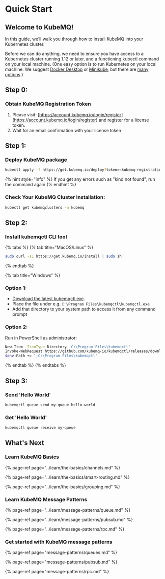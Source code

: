 # Quick Start

## **Welcome to KubeMQ!**

In this guide, we’ll walk you through how to install KubeMQ into your Kubernetes cluster.

Before we can do anything, we need to ensure you have access to a Kubernetes cluster running 1.12 or later, and a functioning kubectl command on your local machine. \(One easy option is to run Kubernetes on your local machine. We suggest [Docker Desktop](https://www.docker.com/products/docker-desktop) or [Minikube](https://kubernetes.io/docs/tasks/tools/install-minikube/), but there are [many options](https://kubernetes.io/docs/setup/).\)

## Step 0:

### Obtain KubeMQ Registration Token

1. Please visit: [https://account.kubemq.io/login/register](https://account.kubemq.io/login/register) and register for a license token.
2. Wait for an email confirmation with your license token

## Step 1:

### Deploy KubeMQ package

```bash
kubectl apply -f https://get.kubemq.io/deploy?token=<kubemq-registration-token>
```

{% hint style="info" %}
If you get any errors such as "kind not found", run the command again
{% endhint %}

### Check Your KubeMQ Cluster Installation:

```bash
kubectl get kubemqclusters -n kubemq
```

## Step 2:

### Install kubemqctl CLI tool

{% tabs %}
{% tab title="MacOS/Linux" %}
```bash
sudo curl -sL https://get.kubemq.io/install | sudo sh
```
{% endtab %}

{% tab title="Windows" %}
### Option 1:

* [Download the latest kubemqctl.exe](https://github.com/kubemq-io/kubemqctl/releases/download/latest/kubemqctl.exe).
* Place the file under e.g. `C:\Program Files\kubemqctl\kubemqctl.exe`
* Add that directory to your system path to access it from any command prompt

### Option 2:

Run in PowerShell as administrator:

```bash
New-Item -ItemType Directory 'C:\Program Files\kubemqctl'
Invoke-WebRequest https://github.com/kubemq-io/kubemqctl/releases/download/latest/kubemqctl.exe -OutFile 'C:\Program Files\kubemqctl\kubemqctl.exe'
$env:Path += ';C:\Program Files\kubemqctl'
```
{% endtab %}
{% endtabs %}

## Step 3:

### Send 'Hello World'

```bash
kubemqctl queue send my-queue hello-world
```

### Get 'Hello World'

```bash
kubemqctl queue receive my-queue
```

## What's Next

### Learn KubeMQ Basics

{% page-ref page="../learn/the-basics/channels.md" %}

{% page-ref page="../learn/the-basics/smart-routing.md" %}

{% page-ref page="../learn/the-basics/grouping.md" %}

### Learn KubeMQ Message Patterns

{% page-ref page="../learn/message-patterns/queue.md" %}

{% page-ref page="../learn/message-patterns/pubsub.md" %}

{% page-ref page="../learn/message-patterns/rpc.md" %}

### Get started with KubeMQ message patterns

{% page-ref page="message-patterns/queues.md" %}

{% page-ref page="message-patterns/pubsub.md" %}

{% page-ref page="message-patterns/rpc.md" %}

